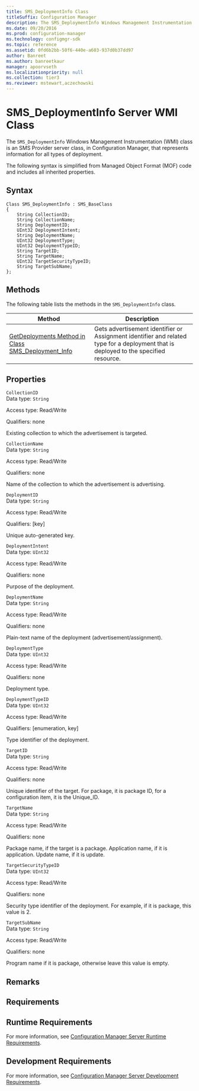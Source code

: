 ```yaml
---
title: SMS_DeploymentInfo Class
titleSuffix: Configuration Manager
description: The SMS_DeploymentInfo Windows Management Instrumentation class is an SMS Provider server class, in Configuration Manager, that represents information for all types of deployment.
ms.date: 09/20/2016
ms.prod: configuration-manager
ms.technology: configmgr-sdk
ms.topic: reference
ms.assetid: 0fd6b2bb-50f6-440e-a603-937d0b37dd97
author: Banreet
ms.author: banreetkaur
manager: apoorvseth
ms.localizationpriority: null
ms.collection: tier3
ms.reviewer: mstewart,aczechowski
---
```

# SMS_DeploymentInfo Server WMI Class
The `SMS_DeploymentInfo` Windows Management Instrumentation (WMI) class is an SMS Provider server class, in Configuration Manager, that represents information for all types of deployment.  

 The following syntax is simplified from Managed Object Format (MOF) code and includes all inherited properties.  

## Syntax  

```  
Class SMS_DeploymentInfo : SMS_BaseClass  
{  
    String CollectionID;  
    String CollectionName;  
    String DeploymentID;  
    UInt32 DeploymentIntent;   
    String DeploymentName;  
    UInt32 DeploymentType;  
    UInt32 DeploymentTypeID;  
    String TargetID;  
    String TargetName;  
    UInt32 TargetSecurityTypeID;  
    String TargetSubName;  
};  
```  

## Methods  
 The following table lists the methods in the `SMS_DeploymentInfo` class.  

|Method|Description|  
|------------|-----------------|  
|[GetDeployments Method in Class SMS_Deployment_Info](../../../develop/reference/apps/getdeployments-method-in-class-sms_deployment_info.md)|Gets advertisement identifier or Assignment identifier and related type for a deployment that is deployed to the specified resource.|  

## Properties  
 `CollectionID`  
 Data type: `String`  

 Access type: Read/Write  

 Qualifiers: none  

 Existing collection to which the advertisement is targeted.  

 `CollectionName`  
 Data type: `String`  

 Access type: Read/Write  

 Qualifiers: none  

 Name of the collection to which the advertisement is advertising.  

 `DeploymentID`  
 Data type: `String`  

 Access type: Read/Write  

 Qualifiers: [key]  

 Unique auto-generated key.  

 `DeploymentIntent`  
 Data type: `UInt32`  

 Access type: Read/Write  

 Qualifiers: none  

 Purpose of the deployment.  

 `DeploymentName`  
 Data type: `String`  

 Access type: Read/Write  

 Qualifiers: none  

 Plain-text name of the deployment (advertisement/assignment).  

 `DeploymentType`  
 Data type: `UInt32`  

 Access type: Read/Write  

 Qualifiers: none  

 Deployment type.  

 `DeploymentTypeID`  
 Data type: `UInt32`  

 Access type: Read/Write  

 Qualifiers: [enumeration, key]  

 Type identifier of the deployment.  

 `TargetID`  
 Data type: `String`  

 Access type: Read/Write  

 Qualifiers: none  

 Unique identifier of the target. For package, it is package ID, for a configuration item, it is the Unique_ID.  

 `TargetName`  
 Data type: `String`  

 Access type: Read/Write  

 Qualifiers: none  

 Package name, if the target is a package. Application name, if it is application. Update name, if it is update.  

 `TargetSecurityTypeID`  
 Data type: `UInt32`  

 Access type: Read/Write  

 Qualifiers: none  

 Security type identifier of the deployment.  For example, if it is package, this value is 2.  

 `TargetSubName`  
 Data type: `String`  

 Access type: Read/Write  

 Qualifiers: none  

 Program name if it is package, otherwise leave this value is empty.  

## Remarks  

## Requirements  

## Runtime Requirements  
 For more information, see [Configuration Manager Server Runtime Requirements](../../../develop/core/reqs/server-runtime-requirements.md).  

## Development Requirements  
 For more information, see [Configuration Manager Server Development Requirements](../../../develop/core/reqs/server-development-requirements.md).
